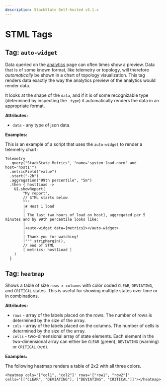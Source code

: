 ```yaml
---
description: StackState Self-hosted v5.1.x 
---
```


# STML Tags

## Tag: `auto-widget`

Data queried on the [analytics](../../../use/stackstate-ui/analytics.md) page can often times show a preview. Data that is of some known format, like telemetry or topology, will therefore _automatically_ be shown in a chart of topology visualization. This tag renders data exactly the way the analytics preview of the analytics would render data.

It looks at the shape of the `data`, and if it is of some recognizable type \(determined by inspecting the `_type`\) it automatically renders the data in an appropriate format.

**Attributes:**

* `data` - any type of json data.

**Examples:**

This is an example of a script that uses the `auto-widget` to render a telemetry chart:

```text
Telemetry
  .query("StackState Metrics", "name='system.load.norm' and host='host1'")
  .metricField("value")
  .start("-2h")
  .aggregation("99th percentile", "5m")
  .then { host1Load ->
    UI.showReport(
        "My report",
        // STML starts below
        """
        |# Host 1 load
        |
        | The last two hours of load on host1, aggregated per 5 minutes and by 99th percentile looks like:
        |
        |<auto-widget data={metrics}></auto-widget>
        |
        | Thank you for watching!
        |""".stripMargin(),
        // end of STML
        [ metrics: host1Load ]
    )
  }
```

## Tag: `heatmap`

Shows a table of size `rows x columns` with color coded `CLEAR`, `DEVIATING`, and `CRITICAL` states. This is useful for showing multiple states over time or in combinations.

**Attributes:**

* `rows` - array of the labels placed on the rows. The number of rows is determined by the size of the array.
* `cols` - array of the labels placed on the columns. The number of cells is determined by the size of the array.
* `cells` - two-dimensional array of state elements. Each element in the two-dimensional array can either be `CLEAR` \(green\), `DEVIATING` \(warning\) or `CRITICAL` \(red\).

**Examples:**

The following heatmap renders a table of 2x2 with all three colors.

```text
<heatmap cols='["col1", "col2"]' rows='["row1", "row2"]' cells='[["CLEAR", "DEVIATING"], ["DEVIATING", "CRITICAL"]]'></heatmap>
```

